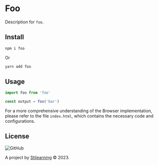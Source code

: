 # Foo

Description for `foo`.

## Install

```bash
npm i foo
```

Or

```bash
yarn add foo
```

## Usage

```js
import foo from 'foo'

const output = foo('bar')
```

For a more comprehensive understanding of the Browser implementation, please refer to the file `index.html`, which contains the necessary code and configurations.

## License

![GitHub](https://img.shields.io/github/license/bent10/monorepo-starter)

A project by [Stilearning](https://stilearning.com) &copy; 2023.
